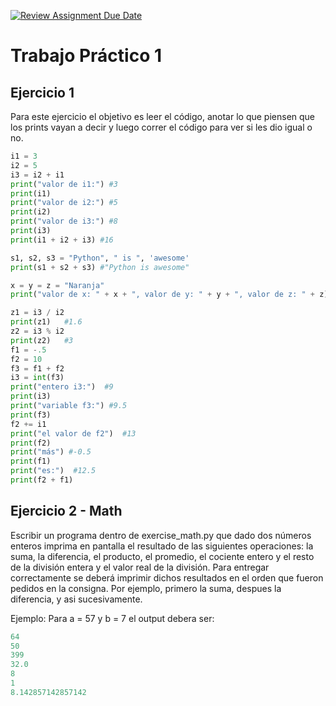[![Review Assignment Due Date](https://classroom.github.com/assets/deadline-readme-button-22041afd0340ce965d47ae6ef1cefeee28c7c493a6346c4f15d667ab976d596c.svg)](https://classroom.github.com/a/nYqVF7Kz)
# Trabajo Práctico 1

## Ejercicio 1

Para este ejercicio el objetivo es leer el código, anotar lo que piensen que los prints vayan a decir y luego correr el código para ver si les dio igual o no.

```python
i1 = 3
i2 = 5
i3 = i2 + i1
print("valor de i1:") #3
print(i1)
print("valor de i2:") #5
print(i2)
print("valor de i3:") #8
print(i3)
print(i1 + i2 + i3) #16

s1, s2, s3 = "Python", " is ", 'awesome'
print(s1 + s2 + s3) #"Python is awesome"

x = y = z = "Naranja"
print("valor de x: " + x + ", valor de y: " + y + ", valor de z: " + z) #"valor de x: Naranja , valor de y: Naranja , valor de z: Naranja"

z1 = i3 / i2  
print(z1)   #1.6
z2 = i3 % i2 
print(z2)   #3
f1 = -.5
f2 = 10
f3 = f1 + f2
i3 = int(f3)
print("entero i3:")  #9
print(i3)
print("variable f3:") #9.5
print(f3)
f2 += i1
print("el valor de f2")  #13
print(f2)
print("más") #-0.5
print(f1)
print("es:")  #12.5
print(f2 + f1)

```

## Ejercicio 2 - Math

Escribir un programa dentro de exercise_math.py que dado dos números enteros imprima en pantalla el resultado de las siguientes operaciones: la suma, la diferencia, el producto, el promedio, el cociente entero y el resto de la división entera y el valor real de la división. Para entregar correctamente se deberá imprimir dichos resultados en el orden que fueron pedidos en la consigna. Por ejemplo, primero la suma, despues la diferencia, y asi sucesivamente.

Ejemplo: Para a = 57 y b = 7 el output debera ser:

```python
64
50
399
32.0
8
1
8.142857142857142
```


